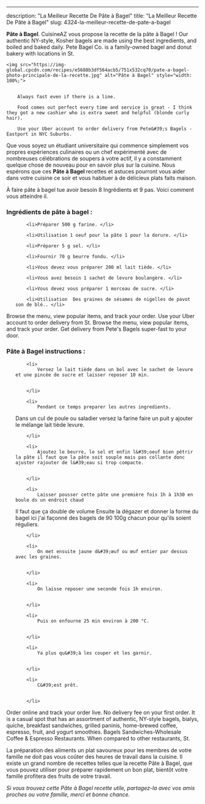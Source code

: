 ---
description: "La Meilleur Recette De Pâte à Bagel"
title: "La Meilleur Recette De Pâte à Bagel"
slug: 4324-la-meilleur-recette-de-pate-a-bagel

<p>
	<strong>Pâte à Bagel</strong>. 
	CuisineAZ vous propose la recette de la pâte à Bagel ! Our authentic NY-style, Kosher bagels are made using the best ingredients, and boiled and baked daily. Pete Bagel Co. is a family-owned bagel and donut bakery with locations in St.
</p>
<p>
	
	<img src="https://img-global.cpcdn.com/recipes/e5688b3df564acb5/751x532cq70/pate-a-bagel-photo-principale-de-la-recette.jpg" alt="Pâte à Bagel" style="width: 100%;">
	
	
		Always fast even if there is a line.
	
		Food comes out perfect every time and service is great - I think they got a new cashier who is extra sweet and helpful (blonde curly hair).
	
		Use your Uber account to order delivery from Pete&#39;s Bagels - Eastport in NYC Suburbs.
	
</p>

Que vous soyez un étudiant universitaire qui commence simplement vos propres expériences culinaires ou un chef expérimenté avec de nombreuses célébrations de soupers à votre actif, il y a constamment quelque chose de nouveau pour en savoir plus sur la cuisine. Nous espérons que ces <strong> Pâte à Bagel </strong> recettes et astuces pourront vous aider dans votre cuisine ce soir et vous habituer à de délicieux plats faits maison.

<!--inarticleads1-->

À faire pâte à bagel tue avoir besoin 8 Ingrédients et 9 pas. Voici comment vous atteindre il.

<h3>Ingrédients de pâte à bagel :</h3>

<ol>
	
		<li>Préparer 500 g farine. </li>
	
		<li>Utilisation 1 oeuf pour la pâte 1 pour la dorure. </li>
	
		<li>Préparer 5 g sel. </li>
	
		<li>Fournir 70 g beurre fondu. </li>
	
		<li>Vous devez vous préparer 200 ml lait tiède. </li>
	
		<li>Vous avez besoin 1 sachet de levure boulangère. </li>
	
		<li>Vous devez vous préparer 1 morceau de sucre. </li>
	
		<li>Utilisation  Des graines de sésames de nigelles de pavot son de blé.. </li>
	
</ol>

Browse the menu, view popular items, and track your order. Use your Uber account to order delivery from St. Browse the menu, view popular items, and track your order. Get delivery from Pete&#39;s Bagels super-fast to your door. 

<!--inarticleads2-->

<h3>Pâte à Bagel instructions :</h3>

<ol>
	
		<li>
			Versez le lait tiède dans un bol avec le sachet de levure et une pincée de sucre et laisser reposer 10 min.
			
			
		</li>
	
		<li>
			Pendant ce temps preparer les autres ingredients.
Dans un cul de poule ou saladier versez la farine faire un puit y ajouter le mélange lait tiède levure.
			
			
		</li>
	
		<li>
			Ajoutez le beurre, le sel et enfin l&#39;oeuf bien pétrir la pâte il faut que la pâte soit souple mais pas collante donc ajuster rajouter de l&#39;eau si trop compacte.
			
			
		</li>
	
		<li>
			Laisser pousser cette pâte une première fois 1h à 1h30 en boule ds un endroit chaud 
Il faut que ça double de volume
Ensuite la dégazer et donner la forme du bagel ici j&#39;ai façonné des bagels de 90 100g chacun pour qu&#39;ils soient réguliers.
			
			
		</li>
	
		<li>
			On met ensuite jaune d&#39;œuf ou œuf entier par dessus avec les graines.
			
			
		</li>
	
		<li>
			On laisse reposer une seconde fois 1h environ.
			
			
		</li>
	
		<li>
			Puis on enfourne 25 min environ à 200 °C.
			
			
		</li>
	
		<li>
			Ya plus qu&#39;à les couper et les garnir.
			
			
		</li>
	
		<li>
			C&#39;est prêt.
			
			
		</li>
	
</ol>

Order online and track your order live. No delivery fee on your first order. It is a casual spot that has an assortment of authentic, NY-style bagels, bialys, quiche, breakfast sandwiches, grilled paninis, home-brewed coffee, espresso, fruit, and yogurt smoothies. Bagels Sandwiches-Wholesale Coffee &amp; Espresso Restaurants. When compared to other restaurants, St. 

<!--inarticleads1-->

<p>
La préparation des aliments un plat savoureux pour les membres de votre famille ne doit pas vous coûter des heures de travail dans la cuisine. Il existe un grand nombre de recettes telles que la recette Pâte à Bagel, que vous pouvez utiliser pour préparer rapidement un bon plat, bientôt votre famille profitera des fruits de votre travail.
</p>

<p>
<i>Si vous trouvez cette Pâte à Bagel recette utile, partagez-la avec vos amis proches ou votre famille, merci et bonne chance.</i>
</p>
